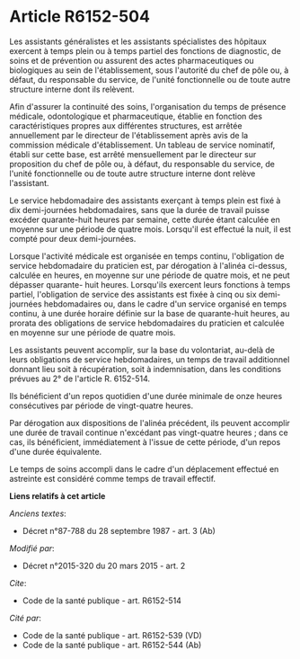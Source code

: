 # Article R6152-504

Les assistants généralistes et les assistants spécialistes des hôpitaux exercent à temps plein ou à temps partiel des
fonctions de diagnostic, de soins et de prévention ou assurent des actes pharmaceutiques ou biologiques au sein de
l'établissement, sous l'autorité du chef de pôle ou, à défaut, du responsable du service, de l'unité fonctionnelle ou de
toute autre structure interne dont ils relèvent. 

Afin d'assurer la continuité des soins, l'organisation du temps de présence médicale, odontologique et pharmaceutique,
établie en fonction des caractéristiques propres aux différentes structures, est arrêtée annuellement par le directeur de
l'établissement après avis de la commission médicale d'établissement. Un tableau de service nominatif, établi sur cette base,
est arrêté mensuellement par le directeur sur proposition du chef de pôle ou, à défaut, du responsable du service, de l'unité
fonctionnelle ou de toute autre structure interne dont relève l'assistant. 

Le service hebdomadaire des assistants exerçant à temps plein est fixé à dix demi-journées hebdomadaires, sans que la durée
de travail puisse excéder quarante-huit heures par semaine, cette durée étant calculée en moyenne sur une période de quatre
mois. Lorsqu'il est effectué la nuit, il est compté pour deux demi-journées. 

Lorsque l'activité médicale est organisée en temps continu, l'obligation de service hebdomadaire du praticien est, par
dérogation à l'alinéa ci-dessus, calculée en heures, en moyenne sur une période de quatre mois, et ne peut dépasser quarante-
huit heures. Lorsqu'ils exercent leurs fonctions à temps partiel, l'obligation de service des assistants est fixée à cinq ou
six demi-journées hebdomadaires ou, dans le cadre d'un service organisé en temps continu, à une durée horaire définie sur la
base de quarante-huit heures, au prorata des obligations de service hebdomadaires du praticien et calculée en moyenne sur une
période de quatre mois. 

Les assistants peuvent accomplir, sur la base du volontariat, au-delà de leurs obligations de service hebdomadaires, un temps
de travail additionnel donnant lieu soit à récupération, soit à indemnisation, dans les conditions prévues au 2° de l'article
R. 6152-514. 

Ils bénéficient d'un repos quotidien d'une durée minimale de onze heures consécutives par période de vingt-quatre heures. 

Par dérogation aux dispositions de l'alinéa précédent, ils peuvent accomplir une durée de travail continue n'excédant pas
vingt-quatre heures ; dans ce cas, ils bénéficient, immédiatement à l'issue de cette période, d'un repos d'une durée
équivalente. 

Le temps de soins accompli dans le cadre d'un déplacement effectué en astreinte est considéré comme temps de travail
effectif.

**Liens relatifs à cet article**

_Anciens textes_:

  - Décret n°87-788 du 28 septembre 1987 - art. 3 (Ab)

_Modifié par_:

  - Décret n°2015-320 du 20 mars 2015 - art. 2

_Cite_:

  - Code de la santé publique - art. R6152-514

_Cité par_:

  - Code de la santé publique - art. R6152-539 (VD)
  - Code de la santé publique - art. R6152-544 (Ab)
